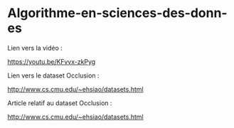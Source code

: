# Algorithme-en-sciences-des-donn-es

Lien vers la vidéo :

https://youtu.be/KFvvx-zkPyg

Lien vers le dataset Occlusion :

http://www.cs.cmu.edu/~ehsiao/datasets.html

Article relatif au dataset Occlusion : 

http://www.cs.cmu.edu/~ehsiao/datasets.html
